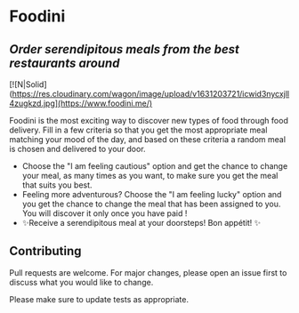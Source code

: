 # Foodini
## _Order serendipitous meals from the best restaurants around_

[![N|Solid](https://res.cloudinary.com/wagon/image/upload/v1631203721/icwid3nycxjll4zugkzd.jpg](https://www.foodini.me/)

Foodini is the most exciting way to discover new types of food through food delivery. Fill in a few criteria so that you get the most appropriate meal matching your mood of the day, and based on these criteria a random meal is chosen and delivered to your door.

- Choose the "I am feeling cautious" option and get the chance to change your meal, as many times as you want, to make sure you get the meal that suits you best.
- Feeling more adventurous? Choose the "I am feeling lucky" option and you get the chance to change the meal that has been assigned to you. You will discover it only once you have paid !
- ✨Receive a serendipitous meal at your doorsteps! Bon appétit! ✨

## Contributing

Pull requests are welcome. For major changes, please open an issue first to discuss what you would like to change.

Please make sure to update tests as appropriate.
